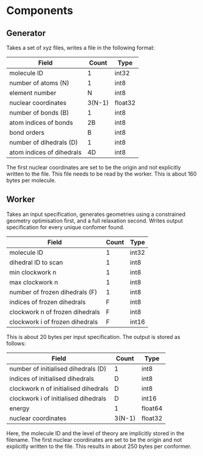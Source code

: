 # Components

## Generator
Takes a set of xyz files, writes a file in the following format:

| Field | Count | Type
|-------|------|-----
| molecule ID | 1 | int32
| number of atoms (N) | 1 | int8
| element number | N | int8
| nuclear coordinates | 3(N-1) | float32
| number of bonds (B) | 1 | int8
| atom indices of bonds | 2B | int8
| bond orders | B | int8
| number of dihedrals (D) | 1 | int8
| atom indices of dihedrals | 4D| int8

The first nuclear coordinates are set to be the origin and not explicitly written to the file. This file needs to be read by the worker. This is about 160 bytes per molecule.

## Worker
Takes an input specification, generates geometries using a constrained geometry optimisation first, and a full relaxation second. Writes output specification for every unique confomer found.

| Field | Count | Type
|-------|------|-----
| molecule ID | 1 | int32
| dihedral ID to scan | 1 | int8
| min clockwork n | 1 | int8
| max clockwork n | 1 | int8
| number of frozen dihedrals (F) | 1 | int8
| indices of frozen dihedrals | F| int8
| clockwork n of frozen dihedrals | F | int8
| clockwork i of frozen dihedrals | F | int16

This is about 20 bytes per input specification. The output is stored as follows:

| Field | Count | Type
|-------|------|-----
| number of initialised dihedrals (D) | 1 | int8
| indices of initialised dihedrals | D | int8
| clockwork n of initialised dihedrals | D | int8
| clockwork i of initialised dihedrals | D | int16
| energy | 1 | float64
| nuclear coordinates | 3(N-1) | float32

Here, the molecule ID and the level of theory are implicitly stored in the filename. The first nuclear coordinates are set to be the origin and not explicitly written to the file. This results in about 250 bytes per conformer.
